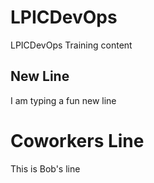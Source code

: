 # LPICDevOps
LPICDevOps Training content 

## New Line
I am typing a fun new line

# Coworkers Line
This is Bob's line
